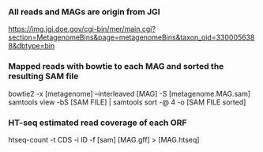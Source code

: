 
### All reads and MAGs are origin from JGI
https://img.jgi.doe.gov/cgi-bin/mer/main.cgi?section=MetagenomeBins&page=metagenomeBins&taxon_oid=3300056388&dbtype=bin

### Mapped reads with bowtie to each MAG and sorted the resulting SAM file
bowtie2 -x [metagenome] –interleaved [MAG] -S [metagenome.MAG.sam]
samtools view -bS [SAM FILE] | samtools sort -@ 4 -o [SAM FILE sorted]

### HT-seq estimated read coverage of each ORF
htseq-count -t CDS -i ID -f [sam] [MAG.gff] > [MAG.htseq]



